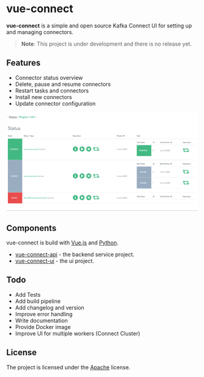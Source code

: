 # vue-connect

**vue-connect** is a simple and open source Kafka Connect UI for setting up and managing connectors. 

> **Note**: This project is under development and there is no release yet.

## Features
- Connector status overview
- Delete, pause and resume connectors
- Restart tasks and connectors
- Install new connectors
- Update connector configuration

![vue-connect ui](assets/ui.png)

## Components
vue-connect is build with [Vue.js](https://vuejs.org/p) and [Python](https://www.python.org/).

- [vue-connect-api](vue-connect-api) - the backend service project.
- [vue-connect-ui](vue-connect-ui) - the ui project.


## Todo
- Add Tests
- Add build pipeline
- Add changelog and version
- Improve error handling
- Write documentation
- Provide Docker image
- Improve UI for multiple workers (Connect Cluster)

## License
The project is licensed under the [Apache](LICENSE) license.